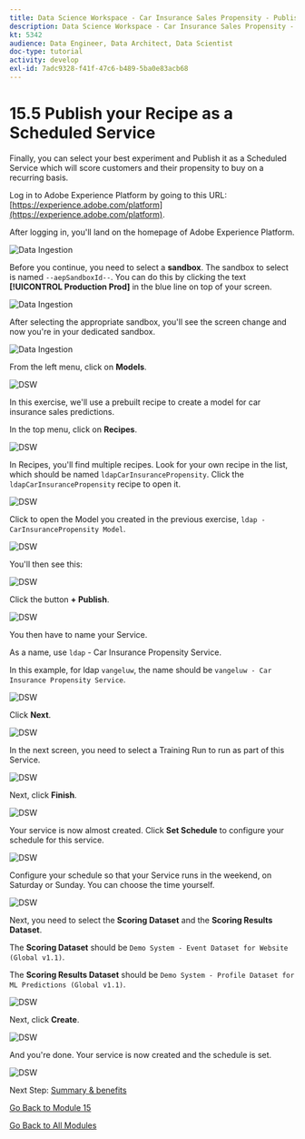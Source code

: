 ```yaml
---
title: Data Science Workspace - Car Insurance Sales Propensity - Publish your Recipe as a Scheduled Service
description: Data Science Workspace - Car Insurance Sales Propensity - Publish your Recipe as a Scheduled Service
kt: 5342
audience: Data Engineer, Data Architect, Data Scientist
doc-type: tutorial
activity: develop
exl-id: 7adc9328-f41f-47c6-b489-5ba0e83acb68
---
```

# 15.5 Publish your Recipe as a Scheduled Service

Finally, you can select your best experiment and Publish it as a Scheduled Service which will score customers and their propensity to buy on a recurring basis.

Log in to Adobe Experience Platform by going to this URL: [https://experience.adobe.com/platform](https://experience.adobe.com/platform).

After logging in, you'll land on the homepage of Adobe Experience Platform.

![Data Ingestion](./images/home.png)

Before you continue, you need to select a **sandbox**. The sandbox to select is named ``--aepSandboxId--``. You can do this by clicking the text **[!UICONTROL Production Prod]** in the blue line on top of your screen.

![Data Ingestion](./images/sb1.png)

After selecting the appropriate sandbox, you'll see the screen change and now you're in your dedicated sandbox.

![Data Ingestion](./images/sb2.png)

From the left menu, click on **Models**.

![DSW](./images/mlmodels.png)

In this exercise, we'll use a prebuilt recipe to create a model for car insurance sales predictions.

In the top menu, click on **Recipes**.

![DSW](./images/recipes.png)

In Recipes, you'll find multiple recipes. Look for your own recipe in the list, which should be named `ldapCarInsurancePropensity`. Click the `ldapCarInsurancePropensity` recipe to open it.

![DSW](./images/prrecipe.png)

Click to open the Model you created in the previous exercise, `ldap - CarInsurancePropensity Model`.

![DSW](./images/prservice.png)

You'll then see this:

![DSW](./images/prservice1.png)

Click the button **+ Publish**.

![DSW](./images/publish.png)

You then have to name your Service.

As a name, use `ldap` - Car Insurance Propensity Service.

In this example, for ldap `vangeluw`, the name should be `vangeluw - Car Insurance Propensity Service`.

![DSW](./images/publishservicename.png)

Click **Next**.

![DSW](./images/next.png)

In the next screen, you need to select a Training Run to run as part of this Service.

![DSW](./images/selecttrrun.png)

Next, click **Finish**.

![DSW](./images/finish.png)

Your service is now almost created. Click **Set Schedule** to configure your schedule for this service.

![DSW](./images/serv.png)

Configure your schedule so that your Service runs in the weekend, on Saturday or Sunday. You can choose the time yourself.

![DSW](./images/servsch.png)

Next, you need to select the **Scoring Dataset** and the **Scoring Results Dataset**.

The **Scoring Dataset** should be `Demo System - Event Dataset for Website (Global v1.1)`.

The **Scoring Results Dataset** should be `Demo System - Profile Dataset for ML Predictions (Global v1.1)`.

![DSW](./images/servsch2.png)

Next, click **Create**.

![DSW](./images/create.png)

And you're done. Your service is now created and the schedule is set.

![DSW](./images/createdone.png)

Next Step: [Summary & benefits](./summary.md)

[Go Back to Module 15](./data-science-workspace-car-insurance-sales-propensity.md)

[Go Back to All Modules](../../overview.md)
